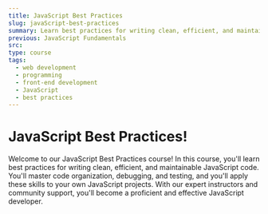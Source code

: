 ```yaml
---
title: JavaScript Best Practices
slug: javaScript-best-practices
summary: Learn best practices for writing clean, efficient, and maintainable JavaScript code. Master code organization, debugging, and testing with our course.
previous: JavaScript Fundamentals
src:
type: course
tags:
  - web development
  - programming
  - front-end development
  - JavaScript
  - best practices
---
```


# JavaScript Best Practices!

Welcome to our JavaScript Best Practices course! In this course, you'll learn best practices for writing clean, efficient, and maintainable JavaScript code. You'll master code organization, debugging, and testing, and you'll apply these skills to your own JavaScript projects. With our expert instructors and community support, you'll become a proficient and effective JavaScript developer.
